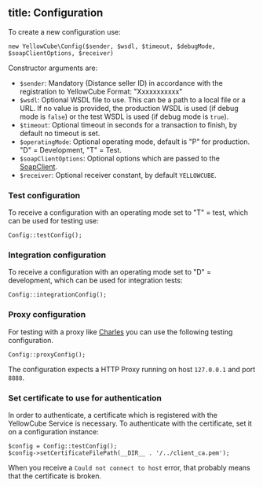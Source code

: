 title: Configuration
---

To create a new configuration use:

    new YellowCube\Config($sender, $wsdl, $timeout, $debugMode, $soapClientOptions, $receiver)

Constructor arguments are:

 * `$sender`: Mandatory <Depositor-ID> (Distance seller ID) in accordance with the registration to YellowCube Format: "Xxxxxxxxxxx"
 * `$wsdl`: Optional WSDL file to use. This can be a path to a local file or a URL. If no value is provided, the production WSDL is used (if debug mode is `false`) or the test WSDL is used (if debug mode is `true`).
 * `$timeout`: Optional timeout in seconds for a transaction to finish, by default no timeout is set.
 * `$operatingMode`: Optional operating mode, default is "P" for production. "D" = Development, "T" = Test.
 * `$soapClientOptions`: Optional options which are passed to the [SoapClient](http://php.net/manual/en/class.soapclient.php).
 * `$receiver`: Optional receiver constant, by default `YELLOWCUBE`.

### Test configuration

To receive a configuration with an operating mode set to "T" = test, which can be used for testing use:

    Config::testConfig();

### Integration configuration

To receive a configuration with an operating mode set to "D" = development, which can be used for integration tests:

    Config::integrationConfig();

### Proxy configuration

For testing with a proxy like [Charles](http://www.charlesproxy.com/) you can use the following
testing configuration.

    Config::proxyConfig();

The configuration expects a HTTP Proxy running on host `127.0.0.1` and port `8888`.

### Set certificate to use for authentication

In order to authenticate, a certificate which is registered with the YellowCube Service is necessary. To authenticate
with the certificate, set it on a configuration instance:

    $config = Config::testConfig();
    $config->setCertificateFilePath(__DIR__ . '/../client_ca.pem');

When you receive a `Could not connect to host` error, that probably means that the certificate is broken.
